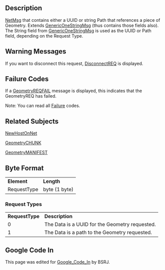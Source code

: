 ## Description

[NetMsg](IBME_GeometryService#NetMsg_Class "wikilink") that contains
either a UUID or string Path that references a piece of Geometry.
Extends [GenericOneStringMsg](GenericOneStringMsg "wikilink") (thus
contains those fields also). The String field from
[GenericOneStringMsg](GenericOneStringMsg "wikilink") is used as the
UUID or Path field, depending on the Request Type.

## Warning Messages

If you want to disconnect this request,
[DisconnectREQ](DisconnectREQ "wikilink") is displayed. <BSRJ>

## Failure Codes

If a [GeometryREQFAIL](GeometryREQFAIL "wikilink") message is displayed,
this indicates that the GeometryREQ has failed. <BSRJ>

Note: You can read all [Failure](Failure "wikilink") codes.

## Related Subjects

[NewHostOnNet](NewHostOnNet "wikilink")

[GeometryCHUNK](GeometryCHUNK "wikilink")

[GeometryMANIFEST](GeometryMANIFEST "wikilink")

## Byte Format

|             |               |
|-------------|---------------|
| **Element** | **Length**    |
| RequestType | byte (1 byte) |

### Request Types

|                 |                                                |
|-----------------|------------------------------------------------|
| **RequestType** | **Description**                                |
| 0               | The Data is a UUID for the Geometry requested. |
| 1               | The Data is a path to the Geometry requested.  |

## Google Code In

This page was edited for [Google_Code_In](Google_Code_In "wikilink")
by BSRJ.